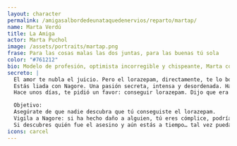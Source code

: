 ```yaml
---
layout: character
permalink: /amigasalbordedeunataquedenervios/reparto/martap/
name: Marta Verdú
title: La Amiga
actor: Marta Puchol
image: /assets/portraits/martap.png
frase: Para las cosas malas las dos juntas, para las buenas tú sola
color: "#761212"
bio: Modelo de profesión, optimista incorregible y chispeante, Marta convierte cualquier tertulia en una anécdota. Acompaña en las buenas, sostiene en las malas y siempre tiene algún as en la manga para salir de un apuro, aunque a veces elija dar un paso atrás antes de dar dos hacia delante.
secreto: |
  El amor te nubla el juicio. Pero el lorazepam, directamente, te lo borra.
  Estás liada con Nagore. Una pasión secreta, intensa y desordenada. Harías cualquier cosa por ella. Y lo hiciste.
  Hace unos días, te pidió un favor: conseguir lorazepam. Dijo que era para “una situación delicada”, y tú no preguntaste. Pero anoche la viste nerviosa, paranoica, tramando algo… Cuando Natita se desploma en la fiesta empiezas a temer lo peor.

  Objetivo:
  Asegúrate de que nadie descubra que tú conseguiste el lorazepam.
  Vigila a Nagore: si ha hecho daño a alguien, tú eres cómplice, podría echarte las culpas.
  Si descubres quién fue el asesino y aún estás a tiempo… tal vez puedas evitar el desastre. ¿O ya es tarde?
icons: carcel
---
```


